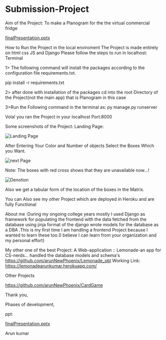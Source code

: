# Submission-Project

Aim of the Project: To make a Planogram for the the virtual commercial fridge

[finalPresentation.pptx](https://github.com/arunNewPhoenix/Submission-Project/files/7608986/finalPresentation.pptx)

How to Run the Project in the local enviroment
The Project is made entirely on html css JS and Django
Please follow the steps to run in localhost: Terminal

1> The following command will install the packages according to the configuration file requirements.txt.




 pip install -r requirements.txt
 
2> after done with installation of the packages
cd into the root Directory of the Project(not the main app) that is Planogram in this case

3>Run the Following command in the terminal as: py manage.py runserver

Vola! you ran the Project in your localhost Port:8000

Some screenshots of the Project:
Landing Page:

![Landing Page](https://user-images.githubusercontent.com/62498648/141296438-2ce32d10-819c-4208-ad46-c3a6d10ecda6.PNG)


After Entering Your Color and Number of objects Select the Boxes Which you Want.


![next Page](https://user-images.githubusercontent.com/62498648/141297003-fbbad585-99ab-4522-883c-2c6d24c10095.PNG)


Note: The boxes with red cross shows that they are unavailable now...!

![Denotion](https://user-images.githubusercontent.com/62498648/141297851-c226a711-a0f7-4792-8b80-0b9cea6a3bb3.PNG)

Also we get a tabular form of the location of the boxes in the Matrix.

You can Also see my other Project which are deployed in Heroku and are fully Functional 

About me :During my ongoing college years mostly I used Django as framework for populating the frontend with the data fetched from the database using jinja format of the django
wrote models for the database as a DBA .This is my first time I am handling a frontend Project because I wanted to learn these too.(I believe I can learn from your organization and my personal effort)

My other one of the best Project: A Web-application :: Lemonade-an app for CS-nerds...
handled the database models and schema's
https://github.com/arunNewPhoenix/Lemonade_pbl
Working Link: https://lemonadearunkumar.herokuapp.com/

Other Projects

https://github.com/arunNewPhoenix/CardGame

Thank you,



Phases of development,

ppt:





[finalPresentation.pptx](https://github.com/arunNewPhoenix/Submission-Project/files/7608986/finalPresentation.pptx)





Arun kumar









